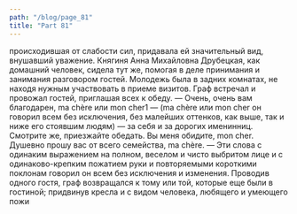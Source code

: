 ```yaml
---
path: "/blog/page_81"
title: "Part 81"
---
```


происходившая от слабости сил, придавала ей значительный вид, внушавший уважение. Княгиня Анна Михайловна Друбецкая, как домашний человек, сидела тут же, помогая в деле принимания и занимания разговором гостей. Молодежь была в задних комнатах, не находя нужным участвовать в приеме визитов. Граф встречал и провожал гостей, приглашая всех к обеду.
— Очень, очень вам благодарен, ma chère или mon cher1 — (ma chère или mon cher он говорил всем без исключения, без малейших оттенков, как выше, так и ниже его стоявшим людям) — за себя и за дорогих именинниц. Смотрите же, приезжайте обедать. Вы меня обидите, mon cher. Душевно прошу вас от всего семейства, ma chère. — Эти слова с одинаким выражением на полном, веселом и чисто выбритом лице и с одинаково-крепким пожатием руки и повторяемыми короткими поклонам говорил он всем без исключения и изменения. Проводив одного гостя, граф возвращался к тому или той, которые еще были в гостиной; придвинув кресла и с видом человека, любящего и умеющего пожи
